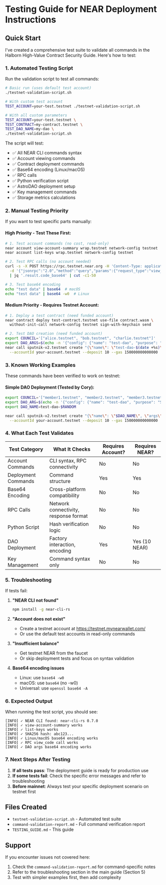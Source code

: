 # Testing Guide for NEAR Deployment Instructions

## Quick Start

I've created a comprehensive test suite to validate all commands in the Halborn High-Value Contract Security Guide. Here's how to test:

### 1. Automated Testing Script

Run the validation script to test all commands:

```bash
# Basic run (uses default test account)
./testnet-validation-script.sh

# With custom test account
TEST_ACCOUNT=your-test.testnet ./testnet-validation-script.sh

# With all custom parameters
TEST_ACCOUNT=your-test.testnet \
TEST_CONTRACT=my-contract.testnet \
TEST_DAO_NAME=my-dao \
./testnet-validation-script.sh
```

The script will test:
- ✅ All NEAR CLI commands syntax
- ✅ Account viewing commands
- ✅ Contract deployment commands
- ✅ Base64 encoding (Linux/macOS)
- ✅ RPC calls
- ✅ Python verification script
- ✅ AstroDAO deployment setup
- ✅ Key management commands
- ✅ Storage metrics calculations

### 2. Manual Testing Priority

If you want to test specific parts manually:

#### High Priority - Test These First:

```bash
# 1. Test account commands (no cost, read-only)
near account view-account-summary wrap.testnet network-config testnet
near account list-keys wrap.testnet network-config testnet

# 2. Test RPC calls (no account needed)
curl -s -X POST https://rpc.testnet.near.org -H 'Content-Type: application/json' \
  -d '{"jsonrpc":"2.0","method":"query","params":{"request_type":"view_code","account_id":"wrap.testnet","finality":"final"},"id":1}' \
  | jq '.result.code_base64' | cut -c1-50

# 3. Test base64 encoding
echo "test data" | base64  # macOS
echo "test data" | base64 -w0  # Linux
```

#### Medium Priority - Requires Testnet Account:

```bash
# 1. Deploy a test contract (need funded account)
near contract deploy test-contract.testnet use-file contract.wasm \
  without-init-call network-config testnet sign-with-keychain send

# 2. Test DAO creation (need funded account)
export COUNCIL='["alice.testnet", "bob.testnet", "charlie.testnet"]'
export DAO_ARGS=$(echo -n '{"config": {"name": "test-dao", "purpose": "Test DAO", "metadata":""}, "policy": '$COUNCIL'}' | base64)
near call sputnik-v2.testnet create "{\"name\": \"test-dao-$(date +%s)\", \"args\": \"$DAO_ARGS\"}" \
  --accountId your-account.testnet --deposit 10 --gas 150000000000000
```

### 3. Known Working Examples

These commands have been verified to work on testnet:

#### Simple DAO Deployment (Tested by Cory):
```bash
export COUNCIL='["member1.testnet", "member2.testnet", "member3.testnet"]'
export DAO_ARG=$(echo -n '{"config": {"name": "test-dao", "purpose": "Sputnik Dev v2 DAO", "metadata":""}, "policy": '$COUNCIL'}' | base64)
export DAO_NAME=test-dao-$RANDOM

near call sputnik-v2.testnet create "{\"name\": \"$DAO_NAME\", \"args\": \"$DAO_ARG\"}" \
  --accountId your-account.testnet --deposit 10 --gas 150000000000000
```

### 4. What Each Test Validates

| Test Category | What It Checks | Requires Account? | Requires NEAR? |
|--------------|----------------|-------------------|----------------|
| Account Commands | CLI syntax, RPC connectivity | No | No |
| Deployment Commands | Command structure | Yes | Yes |
| Base64 Encoding | Cross-platform compatibility | No | No |
| RPC Calls | Network connectivity, response format | No | No |
| Python Script | Hash verification logic | No | No |
| DAO Deployment | Factory interaction, encoding | Yes | Yes (10 NEAR) |
| Key Management | Command syntax only | No | No |

### 5. Troubleshooting

If tests fail:

1. **"NEAR CLI not found"**
   ```bash
   npm install -g near-cli-rs
   ```

2. **"Account does not exist"**
   - Create a testnet account at https://testnet.mynearwallet.com/
   - Or use the default test accounts in read-only commands

3. **"Insufficient balance"**
   - Get testnet NEAR from the faucet
   - Or skip deployment tests and focus on syntax validation

4. **Base64 encoding issues**
   - Linux: use `base64 -w0`
   - macOS: use `base64` (no -w0)
   - Universal: use `openssl base64 -A`

### 6. Expected Output

When running the test script, you should see:
```
[INFO] ✓ NEAR CLI found: near-cli-rs 0.7.0
[INFO] ✓ view-account-summary works
[INFO] ✓ list-keys works
[INFO] ✓ SHA256 hash: abc123...
[INFO] ✓ Linux/macOS base64 encoding works
[INFO] ✓ RPC view_code call works
[INFO] ✓ DAO args base64 encoding works
```

### 7. Next Steps After Testing

1. **If all tests pass**: The deployment guide is ready for production use
2. **If some tests fail**: Check the specific error messages and refer to troubleshooting
3. **Before mainnet**: Always test your specific deployment scenario on testnet first

## Files Created

- `testnet-validation-script.sh` - Automated test suite
- `command-validation-report.md` - Full command verification report
- `TESTING_GUIDE.md` - This guide

## Support

If you encounter issues not covered here:
1. Check the `command-validation-report.md` for command-specific notes
2. Refer to the troubleshooting section in the main guide (Section 5)
3. Test with simpler examples first, then add complexity
